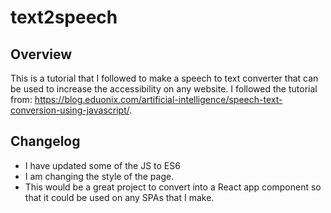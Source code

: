 # text2speech

## Overview

This is a tutorial that I followed to make a speech to text converter that can be used to increase the accessibility on any website. I followed the tutorial from: https://blog.eduonix.com/artificial-intelligence/speech-text-conversion-using-javascript/.

## Changelog

- I have updated some of the JS to ES6
- I am changing the style of the page.
- This would be a great project to convert into a React app component so that it could be used on any SPAs that I make.
